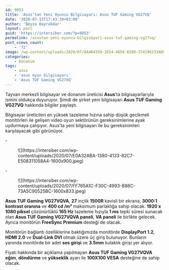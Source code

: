 ```yaml
---
id: 9053
title: 'Asus’tan Yeni Oyuncu Bilgisayarı: Asus TUF Gaming VG27VQ'
date: '2020-07-13T17:43:39+03:00'
author: 'Beyza Bayrakdar'
layout: post
guid: 'https://intersiber.com/?p=9053'
permalink: /asustan-yeni-oyuncu-bilgisayari-asus-tuf-gaming-vg27vq/
post_views_count:
    - '72'
image: /wp-content/uploads/2020/07/8A404359-2E54-4658-B260-374196233AD0-scaled.jpeg
categories:
    - Donanım
tags:
    - asus
    - 'asus oyun bilgisayarı'
    - 'Asus TUF Gaming VG27VQ'
---
```


Tayvan merkezli bilgisayar ve donanım üreticisi **Asus**’ta bilgisayarlarıyla ismini oldukça duyuruyor. Şimdi de şirket yeni bilgisayarı **Asus TUF Gaming VG27VQ** hakkında bilgiler paylaştı.

Bilgisayar üreticileri en yüksek tazeleme hızına sahip düşük gecikmeli monitörleri ile gelişen video oyun sektörünün gereksinimlerine ayak uydurmaya çalışıyor. Asus’ta yeni bilgisayarı ile bu gereksinimleri karşılayacak gibi görünüyor.

<div class="wp-block-jetpack-slideshow aligncenter" data-effect="slide"><div class="wp-block-jetpack-slideshow_container swiper-container">- <figure>![](https://intersiber.com/wp-content/uploads/2020/07/E0A32ABA-1380-4133-82C7-E508311058A4-1600x900.jpeg)</figure>
- <figure>![](https://intersiber.com/wp-content/uploads/2020/07/FF765A1C-F30C-4993-B86C-73A5C90525BC-1600x833.jpeg)</figure>

<a class="wp-block-jetpack-slideshow_button-prev swiper-button-prev swiper-button-white" role="button"></a><a class="wp-block-jetpack-slideshow_button-next swiper-button-next swiper-button-white" role="button"></a><a aria-label="Pause Slideshow" class="wp-block-jetpack-slideshow_button-pause" role="button"></a><div class="wp-block-jetpack-slideshow_pagination swiper-pagination swiper-pagination-white"></div></div></div>**Asus TUF Gaming VG27VQVA**, **27** inçlik **1500R** kavisli bir ekrana, **3000:1 kontrast oranına** ve **400 cd /m²** maksimum parlaklığa sahip olacak. **1920 x 1080 piksel** çözünürlüklü **165 Hz** tazeleme hızıyla **1 ms** tepki süresi sunacak olan **Asus TUF Gaming VG27VQVA paneli**, **VA paneli** ile birlikte gelecek. Ayrıca monitörün **FreeSync Premium** desteği de olacak.

Monitörün bağlantı özelliklerine baktığımızda monitörde **DisplayPort 1.2**, **HDMI 2.0** ve **Dual-Link DVI** olmak üzere üç giriş bulunuyor. Bunların yanında monitörde bir adet **ses girişi** ve **3.5mm** kulaklık girişi yer alıyor.

Fiyatı hakkında bir açıklama yapılmayan **Asus TUF Gaming VG27VQVA** **eğim**, **döndürme** ve **yükseklik** ayarı ile **100X100 VESA** desteğine de sahip olacak.